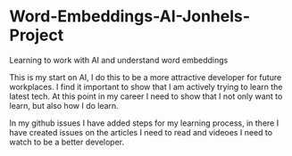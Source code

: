 # Word-Embeddings-AI-Jonhels-Project
Learning to work with AI and understand word embeddings

This is my start on AI, I do this to be a more attractive developer for future workplaces. I find it important to show that I am actively trying to learn the latest tech. At this point in my career I need to show that I not only want to learn, but also how I do learn.

In my github issues I have added steps for my learning process, in there I have created issues on the articles I need to read and videoes I need to watch to be a better developer.
